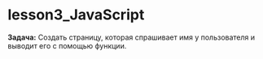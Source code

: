 # lesson3_JavaScript
**Задача:**
Cоздать страницу, которая спрашивает имя у пользователя и выводит его с помощью функции.
